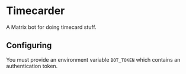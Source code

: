 # Timecarder

A Matrix bot for doing timecard stuff.

## Configuring

You must provide an environment variable `BOT_TOKEN` which contains an authentication token.
